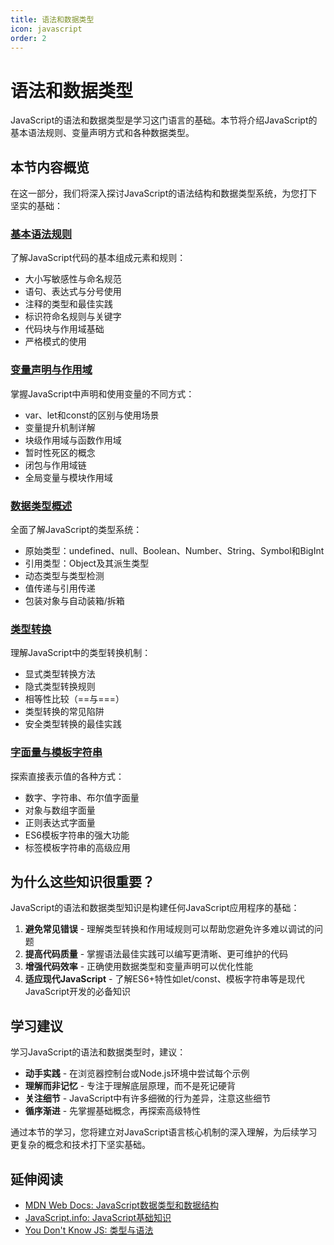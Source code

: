```yaml
---
title: 语法和数据类型
icon: javascript
order: 2
---
```


# 语法和数据类型

JavaScript的语法和数据类型是学习这门语言的基础。本节将介绍JavaScript的基本语法规则、变量声明方式和各种数据类型。

## 本节内容概览

在这一部分，我们将深入探讨JavaScript的语法结构和数据类型系统，为您打下坚实的基础：

### [基本语法规则](./1.2.1-基本语法规则.md)

了解JavaScript代码的基本组成元素和规则：
- 大小写敏感性与命名规范
- 语句、表达式与分号使用
- 注释的类型和最佳实践
- 标识符命名规则与关键字
- 代码块与作用域基础
- 严格模式的使用

### [变量声明与作用域](./1.2.2-变量声明与作用域.md)

掌握JavaScript中声明和使用变量的不同方式：
- var、let和const的区别与使用场景
- 变量提升机制详解
- 块级作用域与函数作用域
- 暂时性死区的概念
- 闭包与作用域链
- 全局变量与模块作用域

### [数据类型概述](./1.2.3-数据类型概述.md)

全面了解JavaScript的类型系统：
- 原始类型：undefined、null、Boolean、Number、String、Symbol和BigInt
- 引用类型：Object及其派生类型
- 动态类型与类型检测
- 值传递与引用传递
- 包装对象与自动装箱/拆箱

### [类型转换](./1.2.4-类型转换.md)

理解JavaScript中的类型转换机制：
- 显式类型转换方法
- 隐式类型转换规则
- 相等性比较（==与===）
- 类型转换的常见陷阱
- 安全类型转换的最佳实践

### [字面量与模板字符串](./1.2.5-字面量与模板字符串.md)

探索直接表示值的各种方式：
- 数字、字符串、布尔值字面量
- 对象与数组字面量
- 正则表达式字面量
- ES6模板字符串的强大功能
- 标签模板字符串的高级应用

## 为什么这些知识很重要？

JavaScript的语法和数据类型知识是构建任何JavaScript应用程序的基础：

1. **避免常见错误** - 理解类型转换和作用域规则可以帮助您避免许多难以调试的问题
2. **提高代码质量** - 掌握语法最佳实践可以编写更清晰、更可维护的代码
3. **增强代码效率** - 正确使用数据类型和变量声明可以优化性能
4. **适应现代JavaScript** - 了解ES6+特性如let/const、模板字符串等是现代JavaScript开发的必备知识

## 学习建议

学习JavaScript的语法和数据类型时，建议：

- **动手实践** - 在浏览器控制台或Node.js环境中尝试每个示例
- **理解而非记忆** - 专注于理解底层原理，而不是死记硬背
- **关注细节** - JavaScript中有许多细微的行为差异，注意这些细节
- **循序渐进** - 先掌握基础概念，再探索高级特性

通过本节的学习，您将建立对JavaScript语言核心机制的深入理解，为后续学习更复杂的概念和技术打下坚实基础。

## 延伸阅读

- [MDN Web Docs: JavaScript数据类型和数据结构](https://developer.mozilla.org/zh-CN/docs/Web/JavaScript/Data_structures)
- [JavaScript.info: JavaScript基础知识](https://zh.javascript.info/first-steps)
- [You Don't Know JS: 类型与语法](https://github.com/getify/You-Dont-Know-JS/blob/1st-ed/types%20%26%20grammar/README.md)
